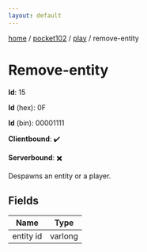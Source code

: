 ```yaml
---
layout: default
---
```


[home](/)  /  [pocket102](/protocol/pocket102)  /  [play](/protocol/pocket102/play)  /  remove-entity

# Remove-entity

**Id**: 15

**Id** (hex): 0F

**Id** (bin): 00001111

**Clientbound**: ✔️

**Serverbound**: ✖️

Despawns an entity or a player.

## Fields

Name | Type
---|---
entity id | varlong

